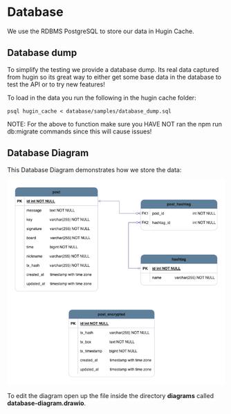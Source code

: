 # Database

We use the RDBMS PostgreSQL to store our data in Hugin Cache. 

## Database dump

To simplify the testing we provide a database dump. Its real data captured from hugin so its great way to either get some base data in the database to test the API or to try new features!

To load in the data you run the following in the hugin cache folder:

```
psql hugin_cache < database/samples/database_dump.sql
```
NOTE: For the above to function make sure you HAVE NOT ran the npm run db:migrate commands since this will cause issues!

## Database Diagram

This Database Diagram demonstrates how we store the data:

![Hugin Cache Database Diagram](../../assets/hugin-cache/database-diagram.drawio.png)

To edit the diagram open up the file inside the directory **diagrams** called **database-diagram.drawio**.